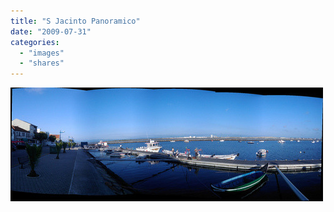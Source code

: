 ```yaml
---
title: "S Jacinto Panoramico"
date: "2009-07-31"
categories:
  - "images"
  - "shares"
---
```


![](images/sjac.jpg "S Jacinto Panoramico (via [Pedro Marques](http://flickr.com/photos/pedromarques)")
